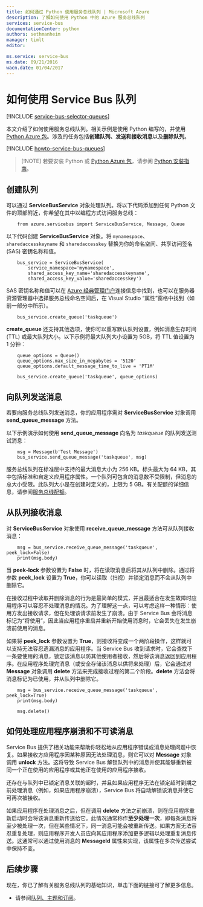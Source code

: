 ```yaml
---
title: 如何通过 Python 使用服务总线队列 | Microsoft Azure
description: 了解如何使用 Python 中的 Azure 服务总线队列
services: service-bus
documentationCenter: python
authors: sethmanheim
manager: timlt
editor: 

ms.service: service-bus
ms.date: 09/21/2016
wacn.date: 01/04/2017
---
```


# 如何使用 Service Bus 队列

[!INCLUDE [service-bus-selector-queues](../../includes/service-bus-selector-queues.md)]

本文介绍了如何使用服务总线队列。相关示例是使用 Python 编写的，并使用 [Python Azure 包][]。涉及的任务包括**创建队列、发送和接收消息**以及**删除队列**。

[!INCLUDE [howto-service-bus-queues](../../includes/howto-service-bus-queues.md)]

> [!NOTE] 若要安装 Python 或 [Python Azure 包][]，请参阅 [Python 安装指南](../python-how-to-install.md)。

## 创建队列

可以通过 **ServiceBusService** 对象处理队列。将以下代码添加到任何 Python 文件的顶部附近，你希望在其中以编程方式访问服务总线：

		from azure.servicebus import ServiceBusService, Message, Queue

以下代码创建 **ServiceBusService** 对象。将 `mynamespace`、`sharedaccesskeyname` 和 `sharedaccesskey` 替换为你的命名空间、共享访问签名 (SAS) 密钥名称和值。

		bus_service = ServiceBusService(
			service_namespace='mynamespace',
			shared_access_key_name='sharedaccesskeyname',
			shared_access_key_value='sharedaccesskey')

SAS 密钥名称和值可以在 [Azure 经典管理门户][]连接信息中找到，也可以在服务器资源管理器中选择服务总线命名空间后，在 Visual Studio “属性”窗格中找到（如前一部分中所示）。

		bus_service.create_queue('taskqueue')

**create\_queue** 还支持其他选项，使你可以重写默认队列设置，例如消息生存时间 (TTL) 或最大队列大小。以下示例将最大队列大小设置为 5GB，将 TTL 值设置为 1 分钟：

		queue_options = Queue()
		queue_options.max_size_in_megabytes = '5120'
		queue_options.default_message_time_to_live = 'PT1M'

		bus_service.create_queue('taskqueue', queue_options)

## 向队列发送消息

若要向服务总线队列发送消息，你的应用程序需对 **ServiceBusService** 对象调用 **send\_queue\_message** 方法。

以下示例演示如何使用 **send\_queue\_message** 向名为 *taskqueue* 的队列发送测试消息：

		msg = Message(b'Test Message')
		bus_service.send_queue_message('taskqueue', msg)

服务总线队列在标准层中支持的最大消息大小为 256 KB。标头最大为 64 KB，其中包括标准和自定义应用程序属性。一个队列可包含的消息数不受限制，但消息的总大小受限。此队列大小是在创建时定义的，上限为 5 GB。有关配额的详细信息，请参阅[服务总线配额][]。

## 从队列接收消息

对 **ServiceBusService** 对象使用 **receive\_queue\_message** 方法可从队列接收消息：

		msg = bus_service.receive_queue_message('taskqueue', peek_lock=False)
		print(msg.body)

当 **peek‑lock** 参数设置为 **False** 时，将在读取消息后将其从队列中删除。通过将参数 **peek\_lock** 设置为 **True**，你可以读取（扫视）并锁定消息而不会从队列中删除它。

在接收过程中读取并删除消息的行为是最简单的模式，并且最适合在发生故障时应用程序可以容忍不处理消息的情况。为了理解这一点，可以考虑这样一种情形：使用方发出接收请求，但在处理该请求前发生了崩溃。由于 Service Bus 会将消息标记为“将使用”，因此当应用程序重启并重新开始使用消息时，它会丢失在发生崩溃前使用的消息。

如果将 **peek\_lock** 参数设置为 **True**，则接收将变成一个两阶段操作，这样就可以支持无法容忍遗漏消息的应用程序。当 Service Bus 收到请求时，它会查找下一条要使用的消息，锁定该消息以防其他使用者接收，然后将该消息返回到应用程序。在应用程序处理完消息（或安全存储该消息以供将来处理）后，它会通过对 **Message** 对象调用 **delete** 方法来完成接收过程的第二个阶段。**delete** 方法会将消息标记为已使用，并从队列中删除它。

		msg = bus_service.receive_queue_message('taskqueue', peek_lock=True)
		print(msg.body)

		msg.delete()

## 如何处理应用程序崩溃和不可读消息

Service Bus 提供了相关功能来帮助你轻松地从应用程序错误或消息处理问题中恢复。如果接收方应用程序因某种原因无法处理消息，则它可以对 **Message** 对象调用 **unlock** 方法。这将导致 Service Bus 解锁队列中的消息并使其能够重新被同一个正在使用的应用程序或其他正在使用的应用程序接收。

还存在与队列中已锁定消息关联的超时，并且如果应用程序无法在锁定超时到期之前处理消息（例如，如果应用程序崩溃），Service Bus 将自动解锁该消息并使它可再次被接收。

如果应用程序在处理消息之后，但在调用 **delete** 方法之前崩溃，则在应用程序重新启动时会将该消息重新传送给它。此情况通常称作**至少处理一次**，即每条消息将至少被处理一次，但在某些情况下，同一消息可能会被重新传送。如果方案无法容忍重复处理，则应用程序开发人员应向其应用程序添加更多逻辑以处理重复消息传送。这通常可以通过使用消息的 **MessageId** 属性来实现，该属性在多次传送尝试中保持不变。

## 后续步骤

现在，你已了解有关服务总线队列的基础知识，单击下面的链接可了解更多信息。

-   请参阅[队列、主题和订阅][]。

[Azure 经典管理门户]: http://manage.windowsazure.cn
[Python Azure 包]: https://pypi.python.org/pypi/azure
[队列、主题和订阅]: ./service-bus-queues-topics-subscriptions.md
[服务总线配额]: ./service-bus-quotas.md
 
<!---HONumber=Mooncake_Quality_Review_1230_2016-->